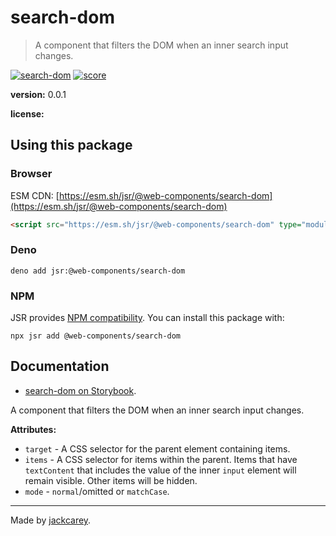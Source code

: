 # search-dom

> A component that filters the DOM when an inner search input changes.

[![search-dom](https://jsr.io/badges/@web-components/search-dom)](https://jsr.io/@web-components/search-dom) [![score](https://jsr.io/badges/@web-components/search-dom/score)](https://jsr.io/@web-components/search-dom/score)

**version:** 0.0.1

**license:** [](./LICENSE.md)

## Using this package

### Browser

ESM CDN: [https://esm.sh/jsr/@web-components/search-dom](https://esm.sh/jsr/@web-components/search-dom)

```html
<script src="https://esm.sh/jsr/@web-components/search-dom" type="module"></script>
```

### Deno

```
deno add jsr:@web-components/search-dom
```

### NPM

JSR provides [NPM compatibility](https://jsr.io/docs/npm-compatibility). You can install this package with:

```
npx jsr add @web-components/search-dom
```

## Documentation

-   [search-dom on Storybook](https://jackcarey.co.uk/web-components/storybook-static/?path=/docs/about--all-stories).

A component that filters the DOM when an inner search input changes.

**Attributes:**

-   `target` - A CSS selector for the parent element containing items.
-   `items` - A CSS selector for items within the parent. Items that have `textContent` that includes the value of the inner `input` element will remain visible. Other items will be hidden.
-   `mode` - `normal`/omitted or `matchCase`.


---

Made by [jackcarey](https://jackcarey.co.uk).
